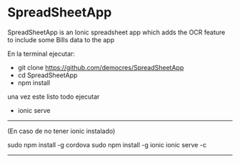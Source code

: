 # SpreadSheetApp
SpreadSheetApp is an Ionic spreadsheet app which adds the OCR feature to include some Bills data to the app



En la terminal ejecutar:
- git clone https://github.com/democres/SpreadSheetApp
- cd SpreadSheetApp
- npm install 

una vez este listo todo ejecutar 
- ionic serve


-------------------------------------------------------------------------------------------------------
(En caso de no tener ionic instalado)

sudo npm install -g cordova
sudo npm install -g ionic
ionic serve -c

--------------------------------------------------------------------------------------------------------
